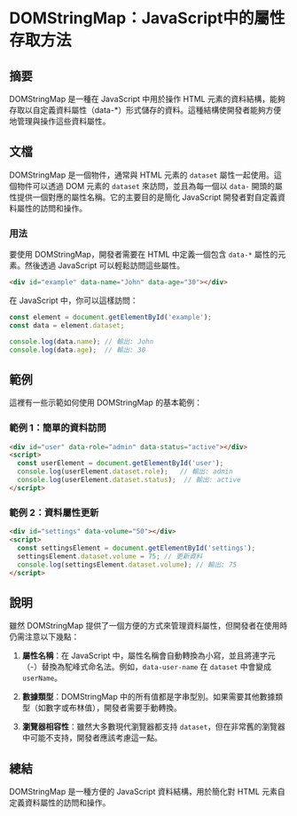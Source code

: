 <!--
Meta Description: # DOMStringMap：JavaScript中的屬性存取方法 ## 摘要 DOMStringMap 是一種在 JavaScript 中用於操作 HTML 元素的資料結構，能夠存取以自定義資料屬性（data-*）形式儲存的資料。這種結構使開發者能夠方便地管理與操作這些資料屬性。 ## 文檔 DO...
Meta Keywords: data, dataset, domstringmap, javascript, html
-->

# DOMStringMap：JavaScript中的屬性存取方法

## 摘要
DOMStringMap 是一種在 JavaScript 中用於操作 HTML 元素的資料結構，能夠存取以自定義資料屬性（data-*）形式儲存的資料。這種結構使開發者能夠方便地管理與操作這些資料屬性。

## 文檔
DOMStringMap 是一個物件，通常與 HTML 元素的 `dataset` 屬性一起使用。這個物件可以透過 DOM 元素的 `dataset` 來訪問，並且為每一個以 `data-` 開頭的屬性提供一個對應的屬性名稱。它的主要目的是簡化 JavaScript 開發者對自定義資料屬性的訪問和操作。

### 用法
要使用 DOMStringMap，開發者需要在 HTML 中定義一個包含 `data-*` 屬性的元素。然後透過 JavaScript 可以輕鬆訪問這些屬性。

```html
<div id="example" data-name="John" data-age="30"></div>
```

在 JavaScript 中，你可以這樣訪問：

```javascript
const element = document.getElementById('example');
const data = element.dataset;

console.log(data.name); // 輸出: John
console.log(data.age);  // 輸出: 30
```

## 範例
這裡有一些示範如何使用 DOMStringMap 的基本範例：

### 範例 1：簡單的資料訪問
```html
<div id="user" data-role="admin" data-status="active"></div>
<script>
  const userElement = document.getElementById('user');
  console.log(userElement.dataset.role);   // 輸出: admin
  console.log(userElement.dataset.status);  // 輸出: active
</script>
```

### 範例 2：資料屬性更新
```html
<div id="settings" data-volume="50"></div>
<script>
  const settingsElement = document.getElementById('settings');
  settingsElement.dataset.volume = 75; // 更新資料
  console.log(settingsElement.dataset.volume); // 輸出: 75
</script>
```

## 說明
雖然 DOMStringMap 提供了一個方便的方式來管理資料屬性，但開發者在使用時仍需注意以下幾點：

1. **屬性名稱**：在 JavaScript 中，屬性名稱會自動轉換為小寫，並且將連字元（-）替換為駝峰式命名法。例如，`data-user-name` 在 `dataset` 中會變成 `userName`。

2. **數據類型**：DOMStringMap 中的所有值都是字串型別。如果需要其他數據類型（如數字或布林值），開發者需要手動轉換。

3. **瀏覽器相容性**：雖然大多數現代瀏覽器都支持 `dataset`，但在非常舊的瀏覽器中可能不支持，開發者應該考慮這一點。

## 總結
DOMStringMap 是一種方便的 JavaScript 資料結構，用於簡化對 HTML 元素自定義資料屬性的訪問和操作。